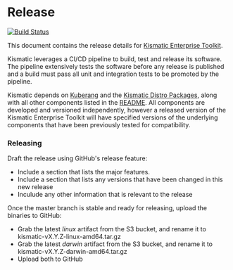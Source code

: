 # Release
[![Build Status](https://snap-ci.com/On8xdVQV0xY5VXICf0Fx0Vq7fVMDUAfU6JFc8Wtt94A/build_image)](https://snap-ci.com/apprenda/kismatic-platform/branch/master)

This document contains the release details for [Kismatic Enterprise Toolkit](https://github.com/apprenda/kismatic).

Kismatic leverages a CI/CD pipeline to build, test and release its software. The pipeline extensively tests the software before any release is published and a build must pass all unit and integration tests to be promoted by the pipeline.

Kismatic depends on [Kuberang](https://github.com/apprenda/kuberang) and the [Kismatic Distro Packages](https://github.com/apprenda/kismatic-distro-packages), along with all other components listed in the [README](https://github.com/apprenda/kismatic).
All components are developed and versioned independently, however a released version of the Kismatic Enterprise Toolkit will have specified versions of the underlying components that have been previously tested for compatibility.   

### Releasing

Draft the release using GitHub's release feature:
* Include a section that lists the major features.
* Include a section that lists any versions that have been changed in this new release
* Inculude any other information that is relevant to the release

Once the master branch is stable and ready for releasing, upload the binaries to GitHub:
* Grab the latest *linux* artifact from the S3 bucket, and rename it to kismatic-vX.Y.Z-linux-amd64.tar.gz
* Grab the latest *darwin* artifact from the S3 bucket, and rename it to kismatic-vX.Y.Z-darwin-amd64.tar.gz
* Upload both to GitHub

